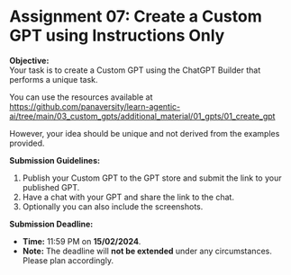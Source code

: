 # Assignment 07: Create a Custom GPT using Instructions Only

**Objective:**  
Your task is to create a Custom GPT using the ChatGPT Builder that performs a unique task.

You can use the resources available at https://github.com/panaversity/learn-agentic-ai/tree/main/03_custom_gpts/additional_material/01_gpts/01_create_gpt

However, your idea should be unique and not derived from the examples provided.

**Submission Guidelines:**
1. Publish your Custom GPT to the GPT store and submit the link to your published GPT. 
2. Have a chat with your GPT and share the link to the chat.
3. Optionally you can also include the screenshots.

**Submission Deadline:**
- **Time:** 11:59 PM on **15/02/2024**.
- **Note:** The deadline will **not be extended** under any circumstances. Please plan accordingly.